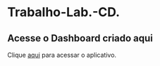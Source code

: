 # Trabalho-Lab.-CD.

## Acesse o Dashboard criado aqui
Clique [aqui](link) para acessar o aplicativo.
